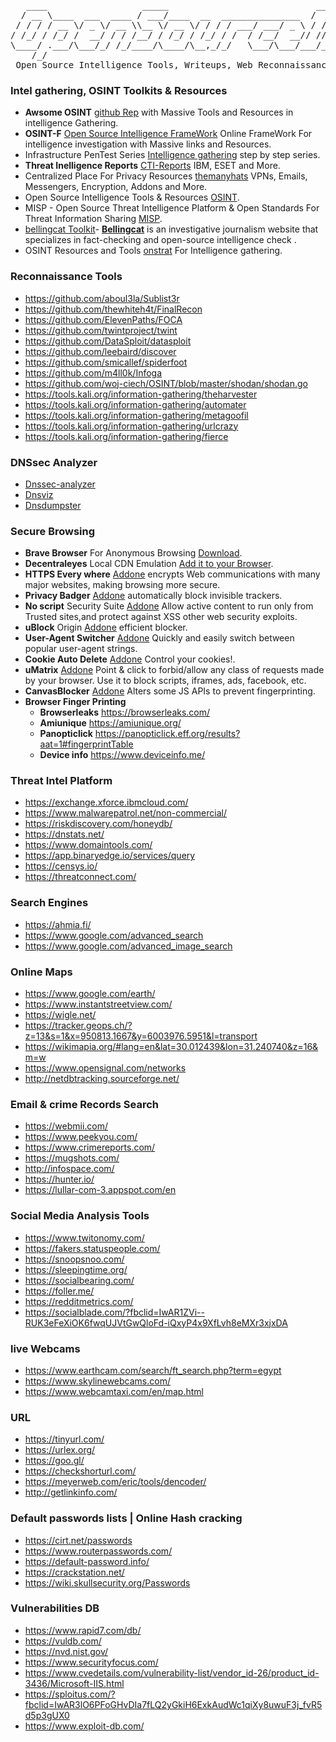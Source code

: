 <pre>
   ____                  _____                            ____      __       _____                          
  / __ \____  ___  ____ / ___/____  __  _______________  /  _/___  / /____  / / (_)___ ____  ____  ________ 
 / / / / __ \/ _ \/ __ \\__ \/ __ \/ / / / ___/ ___/ _ \ / // __ \/ __/ _ \/ / / / __ `/ _ \/ __ \/ ___/ _ \
/ /_/ / /_/ /  __/ / / /__/ / /_/ / /_/ / /  / /__/  __// // / / / /_/  __/ / / / /_/ /  __/ / / / /__/  __/
\____/ .___/\___/_/ /_/____/\____/\__,_/_/   \___/\___/___/_/ /_/\__/\___/_/_/_/\__, /\___/_/ /_/\___/\___/ 
    /_/                                                                        /____/                       
 Open Source Intelligence Tools, Writeups, Web Reconnaissance, Toolkits, Other Awesome Represotries and More
</pre>
### Intel gathering, OSINT Toolkits & Resources
- **Awsome OSINT** [github Rep](https://github.com/jivoi/awesome-osint) with Massive Tools and Resources in intelligence Gathering. 
- **OSINT-F** [Open Source Intelligence FrameWork](https://osintframework.com/) Online FrameWork For intelligence investigation with Massive links and Resources.
- Infrastructure PenTest Series [Intelligence gathering](https://github.com/bitvijays/bitvijays.github.io-sphinx/blob/master/docs/LFF-IPS-P1-IntelligenceGathering.rst) step by step series.
- **Threat Inelligence Reports** [CTI-Reports](https://github.com/fdiskyou/threat-INTel) IBM, ESET and More.
- Centralized Place For Privacy Resources [themanyhats](https://themanyhats.club/centralised-place-for-privacy-resources/#osint) VPNs, Emails, Messengers, Encryption, Addons and More.
- 	Open Source Intelligence Tools & Resources [OSINT](https://osint.link/).
- MISP - Open Source Threat Intelligence Platform & Open Standards For Threat Information Sharing [MISP](https://www.misp-project.org/).
- [bellingcat Toolkit](https://docs.google.com/document/d/1BfLPJpRtyq4RFtHJoNpvWQjmGnyVkfE2HYoICKOGguA/mobilebasic#h.53v0mj3zi19x)- [**Bellingcat**](https://www.bellingcat.com/) is an investigative journalism website that specializes in fact-checking and open-source intelligence check .
- OSINT Resources and Tools [onstrat](http://www.onstrat.com/osint/) For Intelligence gathering.
### **Reconnaissance Tools** 
- https://github.com/aboul3la/Sublist3r 
- https://github.com/thewhiteh4t/FinalRecon
- https://github.com/ElevenPaths/FOCA
- https://github.com/twintproject/twint
- https://github.com/DataSploit/datasploit
- https://github.com/leebaird/discover
- https://github.com/smicallef/spiderfoot
- https://github.com/m4ll0k/Infoga
- https://github.com/woj-ciech/OSINT/blob/master/shodan/shodan.go
- https://tools.kali.org/information-gathering/theharvester
- https://tools.kali.org/information-gathering/automater
- https://tools.kali.org/information-gathering/metagoofil
- https://tools.kali.org/information-gathering/urlcrazy
- https://tools.kali.org/information-gathering/fierce
### DNSsec Analyzer 
   - [Dnssec-analyzer](https://dnssec-analyzer.verisignlabs.com/)
   - [Dnsviz](https://dnsviz.net/)
   - [Dnsdumpster](https://dnsdumpster.com/)
### Secure Browsing
- **Brave Browser** For Anonymous Browsing [Download](https://brave.com/).
- **Decentraleyes** Local CDN Emulation [Add it to your Browser](https://decentraleyes.org/).
- **HTTPS Every where** [Addone](https://www.eff.org/HTTPS-EVERYWHERE) encrypts Web communications with many major websites, making browsing more secure.
- **Privacy Badger** [Addone](https://www.eff.org/privacybadger) automatically block invisible trackers.
- **No script** Security Suite [Addone](https://addons.mozilla.org/en-US/firefox/addon/noscript/) Allow active content to run only from Trusted sites,and protect against XSS other web security exploits.
- **uBlock** Origin [Addone](https://addons.mozilla.org/en-US/firefox/addon/ublock-origin/) efficient blocker.
- **User-Agent Switcher** [Addone](https://addons.mozilla.org/en-US/firefox/addon/user-agent-switcher-revived/) Quickly and easily switch between popular user-agent strings.
- **Cookie Auto Delete** [Addone](https://addons.mozilla.org/en-US/firefox/addon/cookie-autodelete/) Control your cookies!.
- **uMatrix** [Addone](https://addons.mozilla.org/en-US/firefox/addon/umatrix/) Point & click to forbid/allow any class of requests made by your browser. Use it to block scripts, iframes, ads, facebook, etc.
- **CanvasBlocker** [Addone](https://addons.mozilla.org/en-US/firefox/addon/canvasblocker/) Alters some JS APIs to prevent fingerprinting.
- **Browser Finger Printing**
   - **Browserleaks** https://browserleaks.com/
   - **Amiunique** https://amiunique.org/
   - **Panopticlick** https://panopticlick.eff.org/results?aat=1#fingerprintTable
   - **Device info** https://www.deviceinfo.me/
### **Threat Intel Platform**
- https://exchange.xforce.ibmcloud.com/
- https://www.malwarepatrol.net/non-commercial/
- https://riskdiscovery.com/honeydb/
- https://dnstats.net/
- https://www.domaintools.com/
- https://app.binaryedge.io/services/query
- https://censys.io/
- https://threatconnect.com/
### **Search Engines**
- https://ahmia.fi/
- https://www.google.com/advanced_search
- https://www.google.com/advanced_image_search
### **Online Maps**
- https://www.google.com/earth/
- https://www.instantstreetview.com/
- https://wigle.net/
- https://tracker.geops.ch/?z=13&s=1&x=950813.1667&y=6003976.5951&l=transport
- https://wikimapia.org/#lang=en&lat=30.012439&lon=31.240740&z=16&m=w
- https://www.opensignal.com/networks
- http://netdbtracking.sourceforge.net/
### **Email & crime Records Search**
- https://webmii.com/
- https://www.peekyou.com/
- https://www.crimereports.com/
- https://mugshots.com/
- http://infospace.com/
- https://hunter.io/
- https://lullar-com-3.appspot.com/en
### **Social Media Analysis Tools**
- https://www.twitonomy.com/
- https://fakers.statuspeople.com/
- https://snoopsnoo.com/
- https://sleepingtime.org/
- https://socialbearing.com/
- https://foller.me/
- https://redditmetrics.com/
- https://socialblade.com/?fbclid=IwAR1ZVi--RUK3eFeXiOK6fwqUJVtGwQloFd-iQxyP4x9XfLvh8eMXr3xjxDA
### **live Webcams**
- https://www.earthcam.com/search/ft_search.php?term=egypt
- https://www.skylinewebcams.com/
- https://www.webcamtaxi.com/en/map.html
### **URL**
- https://tinyurl.com/
- https://urlex.org/
- https://goo.gl/
- https://checkshorturl.com/
- https://meyerweb.com/eric/tools/dencoder/
- http://getlinkinfo.com/
### **Default passwords lists | Online Hash cracking**
- https://cirt.net/passwords
- https://www.routerpasswords.com/
- https://default-password.info/
- https://crackstation.net/
- https://wiki.skullsecurity.org/Passwords
### **Vulnerabilities DB**
- https://www.rapid7.com/db/
- https://vuldb.com/
- https://nvd.nist.gov/
- https://www.securityfocus.com/
- https://www.cvedetails.com/vulnerability-list/vendor_id-26/product_id-3436/Microsoft-IIS.html
- https://sploitus.com/?fbclid=IwAR3lO6PFoGHvDIa7fLQ2yGkiH6ExkAudWc1qiXy8uwuF3j_fvR5d5p3gUX0
- https://www.exploit-db.com/


